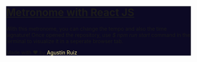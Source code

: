 <div style="background-color: #0C0924;">
<h1><u>Metronome with React JS</u></h1>

With this metronome, you can change the tempo and also the time signature!
Once opened the repository, use <i>$ npm run start</i> command in the terminal to visualize it in a seperate browser tab.

Made with ♥ by <a href="https://github.com/GoldenDrk" target="_blank" style="text-decoration: none; color: khaki;">Agustín Ruiz</a>
</div>
